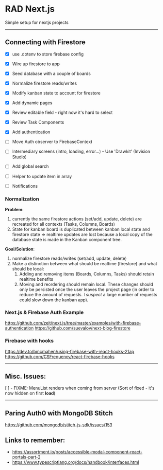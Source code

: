 # RAD Next.js
Simple setup for nextjs projects

---
## Connecting with Firestore
- [x] use .dotenv to store firebase config
- [x] Wire up firestore to app
- [X] Seed database with a couple of boards
- [x] Normalize firestore reads/writes
- [X] Modify kanban state to account for firestore
- [X] Add dynamic pages
- [x] Review editable field - right now it's hard to select
- [x] Review Task Components
- [x] Add authentication
- [ ] Move Auth observer to FirebaseContext
- [ ] Intermediary screens (intro, loading, error...) - Use 'Drawkit' (Invision Studio)
- [ ] Add global search
- [ ] Helper to update item in array
- [ ] Notifications


### Normalization
**Problem**:
  1. currently the same firestore actions (set/add, update, delete) are recreated for all contexts (Tasks, Columns, Boards)
  2. State for kanban board is duplicated between kanban local state and firestore state => realtime updates are lost because a local copy of the database state is made in the Kanban component tree.

**Goal/Solution**:
  1. normalize firestore reads/writes (set/add, update, delete)
  2. Make a distinction between what should be realtime (firestore) and what should be local:
     1. Adding and removing items (Boards, Columns, Tasks) should retain realtime benefits
     2. Moving and reordering should remain local. These changes should only be persisted once the user leaves the project page (in order to reduce the amount of requests. I *suspect* a large number of requests could slow down the kanban app).

### Next.js & Firebase Auth Example
https://github.com/zeit/next.js/tree/master/examples/with-firebase-authentication
https://github.com/suevalov/next-blog-firestore

### Firebase with hooks
https://dev.to/bmcmahen/using-firebase-with-react-hooks-21ap
https://github.com/CSFrequency/react-firebase-hooks

---
## Misc. Issues:
[ ] - FIXME: MenuList renders when coming from server (Sort of fixed - it's now hidden on first **load**)

---
## Paring Auth0 with MongoDB Stitch
https://github.com/mongodb/stitch-js-sdk/issues/153

## Links to remember:
* https://assortment.io/posts/accessible-modal-component-react-portals-part-2
* https://www.typescriptlang.org/docs/handbook/interfaces.html